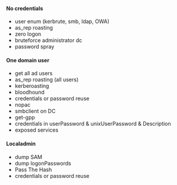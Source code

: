 #### No credentials

- user enum (kerbrute, smb, ldap, OWA)
- as_rep roasting
- zero logon
- bruteforce administrator dc
- password spray

#### One domain user

- get all ad users
- as_rep roasting (all users)
- kerberoasting
- bloodhound
- credentials or password reuse
- nopac
- smbclient on DC
- get-gpp
- credentials in userPassword & unixUserPassword & Description
- exposed services

#### Localadmin

- dump SAM
- dump logonPasswords
- Pass The Hash
- credentials or password reuse